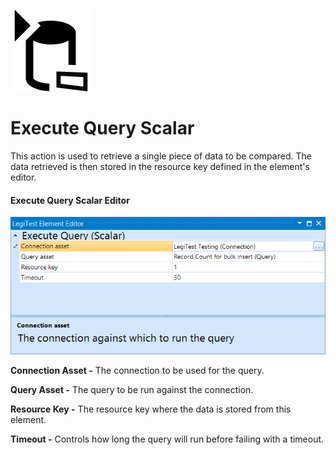 ﻿![](images/ExecuteQueryScalar.png)

# Execute Query Scalar



This action is used to retrieve a single piece of data to be compared. The data retrieved is then stored in the resource key defined in the element's editor.



#### Execute Query Scalar Editor

![](images/ExecuteQueryScalarEditor.png)





**Connection Asset -** The connection to be used for the query.



**Query Asset -** The query to be run against the connection.



**Resource Key -** The resource key where the data is stored from this element.



**Timeout -** Controls how long the query will run before failing with a timeout.